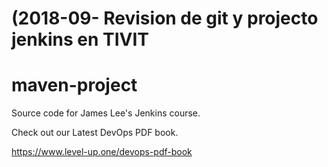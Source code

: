 # (2018-09- Revision de git y projecto jenkins en TIVIT
# maven-project
Source code for James Lee's Jenkins course.

Check out our Latest DevOps PDF book.

https://www.level-up.one/devops-pdf-book

